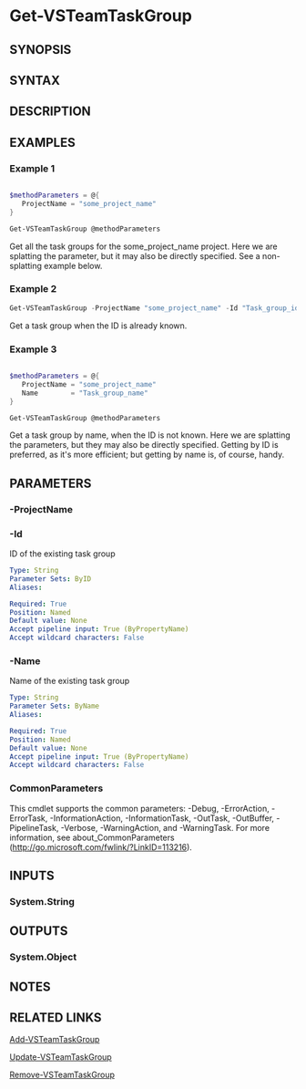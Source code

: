 <!-- #include "./common/header.md" -->

# Get-VSTeamTaskGroup

## SYNOPSIS

<!-- #include "./synopsis/Get-VSTeamTaskGroup.md" -->

## SYNTAX

## DESCRIPTION

<!-- #include "./synopsis/Get-VSTeamTaskGroup.md" -->

## EXAMPLES

### Example 1

```powershell

$methodParameters = @{
   ProjectName = "some_project_name"
}

Get-VSTeamTaskGroup @methodParameters
```

Get all the task groups for the some_project_name project.  Here we are splatting the parameter, but it may also be directly specified.  See a non-splatting example below.

### Example 2

```powershell
Get-VSTeamTaskGroup -ProjectName "some_project_name" -Id "Task_group_id"
```

Get a task group when the ID is already known.

### Example 3

```powershell

$methodParameters = @{
   ProjectName = "some_project_name"
   Name        = "Task_group_name"
}

Get-VSTeamTaskGroup @methodParameters
```

Get a task group by name, when the ID is not known.  Here we are splatting the parameters, but they may also be directly specified.  Getting by ID is preferred, as it's more efficient; but getting by name is, of course, handy.

## PARAMETERS

### -ProjectName

<!-- #include "./params/projectName.md" -->

### -Id

ID of the existing task group

```yaml
Type: String
Parameter Sets: ByID
Aliases:

Required: True
Position: Named
Default value: None
Accept pipeline input: True (ByPropertyName)
Accept wildcard characters: False
```

### -Name

Name of the existing task group

```yaml
Type: String
Parameter Sets: ByName
Aliases:

Required: True
Position: Named
Default value: None
Accept pipeline input: True (ByPropertyName)
Accept wildcard characters: False
```

### CommonParameters

This cmdlet supports the common parameters: -Debug, -ErrorAction, -ErrorTask, -InformationAction, -InformationTask, -OutTask, -OutBuffer, -PipelineTask, -Verbose, -WarningAction, and -WarningTask.
For more information, see about_CommonParameters (http://go.microsoft.com/fwlink/?LinkID=113216).

## INPUTS

### System.String

## OUTPUTS

### System.Object

## NOTES

## RELATED LINKS

[Add-VSTeamTaskGroup](Add-VSTeamTaskGroup.md)

[Update-VSTeamTaskGroup](Update-VSTeamTaskGroup.md)

[Remove-VSTeamTaskGroup](Remove-VSTeamTaskGroup.md)